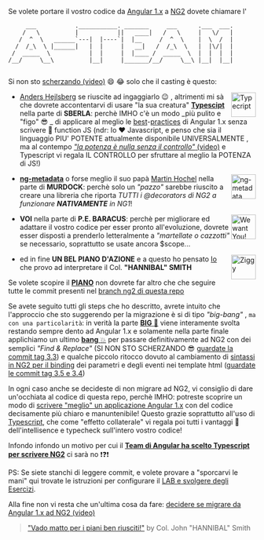 Se volete portare il vostro codice da [Angular 1.x](https://angularjs.org/) a [NG2](https://angular.io/) dovete chiamare l'
```
     ___           .___________. _______     ___      .___  ___. 
    /   \          |           ||   ____|   /   \     |   \/   | 
   /  ^  \   ______`---|  |----`|  |__     /  ^  \    |  \  /  | 
  /  /_\  \ |______|   |  |     |   __|   /  /_\  \   |  |\/|  | 
 /  _____  \           |  |     |  |____ /  _____  \  |  |  |  | 
/__/     \__\          |__|     |_______/__/     \__\ |__|  |__| 
                                                                 
```
Si non sto [scherzando (video)](https://www.youtube.com/watch?v=mD-69PjevyA) :smile: :joy: solo che il casting è questo: 

<img width="50px" align="right" src="http://dm.gl/assets/typescriptLogo.png" alt="Typecript"/>

- [Anders Hejlsberg](https://twitter.com/ahejlsberg) se riuscite ad ingaggiarlo :wink: 
, altrimenti mi sà che dovrete accontentarvi di usare "la sua creatura" [**Typescipt**](https://www.typescriptlang.org/) 
nella parte di **SBERLA**: perchè IMHO c'è un modo _più pulito e "figo" :sunglasses: _ di applicare al meglio le 
[best](https://github.com/johnpapa/angular-styleguide/blob/master/a1/README.md)-[practices](https://github.com/toddmotto/angular-styleguide) 
di Angular 1.x senza scrivere :100: function JS 
(ndr: Io :heart: Javascript, e penso che sia il linguaggio PIU' POTENTE attualmente disponibile UNIVERSALMENTE
, ma al contempo [_"la potenza è nulla senza il controllo"_ (video)](https://www.youtube.com/watch?v=5qanlirrRWs) 
e Typescript vi regala IL CONTROLLO per sfruttare al meglio la POTENZA di JS!)


<img width="50px" align="right" src="https://raw.githubusercontent.com/ngParty/ng-metadata/master/assets/logo/ngMetadata.png" alt="ng-metadata"/>

- [**ng-metadata**](https://github.com/ngParty/ng-metadata) o forse meglio il suo papà [Martin Hochel](https://twitter.com/martin_hotell) 
nella parte di **MURDOCK**: perchè solo un _"pazzo"_ sarebbe riuscito a creare una libreria che riporta _TUTTI i @decorators di NG2 a funzionare **NATIVAMENTE** in NG1_! 


<img height="50px" align="right" src="https://www.loc.gov/exhibits/treasures/images/tm015-th.jpg" alt="We want You!" /> 

- **VOI** nella parte di **P.E. BARACUS**: perchè per migliorare ed adattare il vostro codice per esser pronto all'evoluzione, 
dovrete esser disposti a prenderlo letteralmente a _"martellate o cazzotti"_ se necessario, soprattutto se usate ancora $scope... 


<img width="50px" align="right" src="http://www.sergiobonelli.it/userUpload/1366641829022.jpg" alt="Ziggy" /> 

- ed in fine **UN BEL PIANO D'AZIONE** e a questo ho pensato [Io](https://twitter.com/dmorosinotto) che provo ad interpretare il Col. **"HANNIBAL" SMITH** 


Se volete scopire il [**PIANO**](https://github.com/dmorosinotto/XELabNG1-2/commits/ng2) non dovrete far altro che che seguire tutte le commit presenti nel [branch ng2 di questa repo](https://github.com/dmorosinotto/XELabNG1-2/tree/ng2)

Se avete seguito tutti gli steps che ho descritto, avrete intuito che l'approccio che sto suggerendo per la migrazione è si di tipo _"big-bang"_ 
, `ma con una particolarità`: in verità la parte [**BIG** :rocket:](https://github.com/dmorosinotto/XELabNG1-2/compare/1-typescript...2-ng-metadata)
 viene interamente svolta restando sempre dento ad Angular 1.x 
e solamente nella parte finale applichiamo un ultimo [**bang** :boom:](https://github.com/dmorosinotto/XELabNG1-2/compare/2-ng-metadata...ng2)
 per passare definitivamente ad NG2 con dei semplici _"Find & Replace"_ (SI NON STO SCHERZANDO :sunglasses: [guardate la commit tag 3.3](https://github.com/dmorosinotto/XELabNG1-2/compare/3.2...3.3)) 
e qualche piccolo ritocco dovuto al cambiamento di [sintassi in NG2 per il binding](https://angular.io/docs/ts/latest/guide/template-syntax.html#!#binding-syntax)
 dei parametri e degli eventi nei template html ([guardate le commit tag 3.5 e 3.4](https://github.com/dmorosinotto/XELabNG1-2/compare/3.3...3.5))

In ogni caso anche se decideste di non migrare ad NG2, vi consiglio di dare un'occhiata al codice di questa repo, 
perchè IMHO: potreste scoprire un modo di [scrivere "meglio" un applicazione Angular 1.x](https://github.com/dmorosinotto/XELabNG1-2/compare/0-basics...1.9) 
con del codice decisamente più chiaro e manuntenibile! 
Questo grazie soprattutto all'uso di [Typescript](https://github.com/dmorosinotto/XELabNG1-2/tree/1-typescript),
 che come "effetto collaterale" vi regala poi tutti i vantaggi :tada: dell'intellisence e typecheck sull'intero vostro codice!

Infondo infondo un motivo per cui il [**Team di Angular ha scelto Typescript per scrivere NG2**](https://vsavkin.com/writing-angular-2-in-typescript-1fa77c78d8e8#.fgkgrxv3v) ci sarà no :exclamation::question::exclamation:

PS: Se siete stanchi di leggere commit, e volete provare a "sporcarvi le mani" qui trovate le istruzioni per configurare il [LAB e svolgere degli Esercizi](XELab.md). 

Alla fine non vi resta che un'ultima cosa da fare: [decidere se migrare da Angular 1.x ad NG2 (video)](https://youtu.be/spOBkd0P5Mc) 

> ["Vado matto per i piani ben riusciti!"](https://youtu.be/ROisoQ4MY5k) 
> by Col. John "HANNIBAL" Smith
